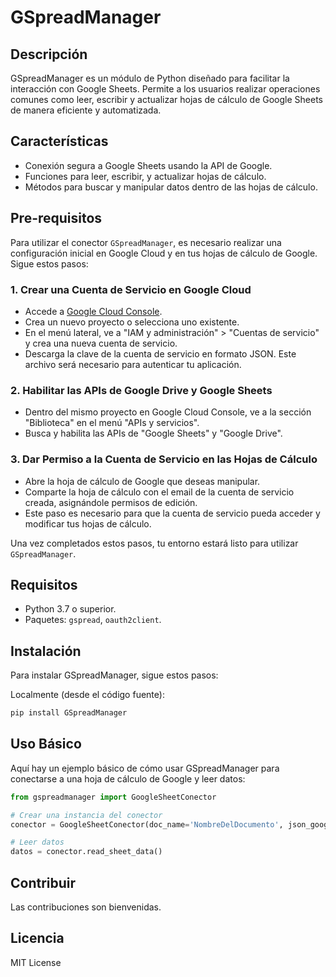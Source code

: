 # GSpreadManager

## Descripción
GSpreadManager es un módulo de Python diseñado para facilitar la interacción con Google Sheets. Permite a los usuarios realizar operaciones comunes como leer, escribir y actualizar hojas de cálculo de Google Sheets de manera eficiente y automatizada.

## Características
- Conexión segura a Google Sheets usando la API de Google.
- Funciones para leer, escribir, y actualizar hojas de cálculo.
- Métodos para buscar y manipular datos dentro de las hojas de cálculo.

## Pre-requisitos

Para utilizar el conector `GSpreadManager`, es necesario realizar una configuración inicial en Google Cloud y en tus hojas de cálculo de Google. Sigue estos pasos:

### 1. Crear una Cuenta de Servicio en Google Cloud
- Accede a [Google Cloud Console](https://console.cloud.google.com/).
- Crea un nuevo proyecto o selecciona uno existente.
- En el menú lateral, ve a "IAM y administración" > "Cuentas de servicio" y crea una nueva cuenta de servicio.
- Descarga la clave de la cuenta de servicio en formato JSON. Este archivo será necesario para autenticar tu aplicación.

### 2. Habilitar las APIs de Google Drive y Google Sheets
- Dentro del mismo proyecto en Google Cloud Console, ve a la sección "Biblioteca" en el menú "APIs y servicios".
- Busca y habilita las APIs de "Google Sheets" y "Google Drive".

### 3. Dar Permiso a la Cuenta de Servicio en las Hojas de Cálculo
- Abre la hoja de cálculo de Google que deseas manipular.
- Comparte la hoja de cálculo con el email de la cuenta de servicio creada, asignándole permisos de edición.
- Este paso es necesario para que la cuenta de servicio pueda acceder y modificar tus hojas de cálculo.

Una vez completados estos pasos, tu entorno estará listo para utilizar `GSpreadManager`.


## Requisitos
- Python 3.7 o superior.
- Paquetes: `gspread`, `oauth2client`.

## Instalación
Para instalar GSpreadManager, sigue estos pasos:

Localmente (desde el código fuente):
```bash
pip install GSpreadManager
```

## Uso Básico
Aquí hay un ejemplo básico de cómo usar GSpreadManager para conectarse a una hoja de cálculo de Google y leer datos:

```python
from gspreadmanager import GoogleSheetConector

# Crear una instancia del conector
conector = GoogleSheetConector(doc_name='NombreDelDocumento', json_google_file='ruta/credenciales.json', sheet_name='NombreDeLaHoja')

# Leer datos
datos = conector.read_sheet_data()
```
## Contribuir
Las contribuciones son bienvenidas. 

## Licencia
MIT License
